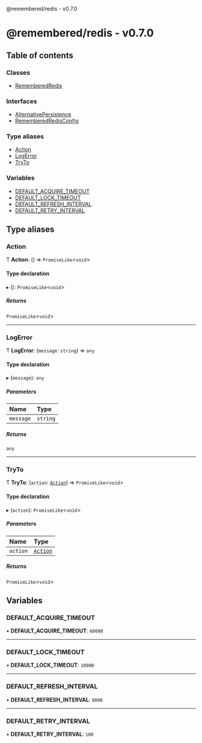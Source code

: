 @remembered/redis - v0.7.0

# @remembered/redis - v0.7.0

## Table of contents

### Classes

- [RememberedRedis](classes/RememberedRedis.md)

### Interfaces

- [AlternativePersistence](interfaces/AlternativePersistence.md)
- [RememberedRedisConfig](interfaces/RememberedRedisConfig.md)

### Type aliases

- [Action](README.md#action)
- [LogError](README.md#logerror)
- [TryTo](README.md#tryto)

### Variables

- [DEFAULT\_ACQUIRE\_TIMEOUT](README.md#default_acquire_timeout)
- [DEFAULT\_LOCK\_TIMEOUT](README.md#default_lock_timeout)
- [DEFAULT\_REFRESH\_INTERVAL](README.md#default_refresh_interval)
- [DEFAULT\_RETRY\_INTERVAL](README.md#default_retry_interval)

## Type aliases

### Action

Ƭ **Action**: () => `PromiseLike`<`void`\>

#### Type declaration

▸ (): `PromiseLike`<`void`\>

##### Returns

`PromiseLike`<`void`\>

___

### LogError

Ƭ **LogError**: (`message`: `string`) => `any`

#### Type declaration

▸ (`message`): `any`

##### Parameters

| Name | Type |
| :------ | :------ |
| `message` | `string` |

##### Returns

`any`

___

### TryTo

Ƭ **TryTo**: (`action`: [`Action`](README.md#action)) => `PromiseLike`<`void`\>

#### Type declaration

▸ (`action`): `PromiseLike`<`void`\>

##### Parameters

| Name | Type |
| :------ | :------ |
| `action` | [`Action`](README.md#action) |

##### Returns

`PromiseLike`<`void`\>

## Variables

### DEFAULT\_ACQUIRE\_TIMEOUT

• **DEFAULT\_ACQUIRE\_TIMEOUT**: ``60000``

___

### DEFAULT\_LOCK\_TIMEOUT

• **DEFAULT\_LOCK\_TIMEOUT**: ``10000``

___

### DEFAULT\_REFRESH\_INTERVAL

• **DEFAULT\_REFRESH\_INTERVAL**: ``8000``

___

### DEFAULT\_RETRY\_INTERVAL

• **DEFAULT\_RETRY\_INTERVAL**: ``100``

